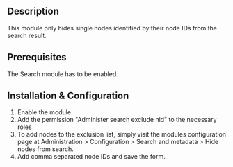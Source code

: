 Description
-----------

This module only hides single nodes identified by their node IDs from the
search result.

Prerequisites
-------------

The Search module has to be enabled.


Installation & Configuration
----------------------------

1. Enable the module.
2. Add the permission "Administer search exclude nid" to the necessary roles
3. To add nodes to the exclusion list, simply visit the modules configuration
   page at Administration > Configuration > Search and metadata > Hide nodes
   from search.
4. Add comma separated node IDs and save the form.